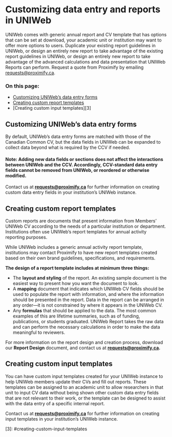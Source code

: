 # Customizing data entry and reports in UNIWeb

UNIWeb comes with generic annual report and CV template that has options that can be set at download, your academic unit or institution may want to offer more options to users. Duplicate your existing report guidelines in UNIWeb, or design an entirely new report to take advantage of the existing report guidelines in UNIWeb, or design an entirely new report to take advantage of the advanced calculations and data presentation that UNIWeb Reports can perform. Request a quote from Proximify by emailing requests@proximify.ca.

### On this page:

* [Customizing UNIWeb’s data entry forms](customizing-data-entry-and-reports-in-uniweb.md#customizing-uniwebs-data-entry-fields)
* [Creating custom report templates](customizing-data-entry-and-reports-in-uniweb.md#creating-custom-report-templates)
* \[Creating custom input templates\]\[3\]

## Customizing UNIWeb’s data entry forms

By default, UNIWeb’s data entry forms are matched with those of the Canadian Common CV, but the data fields in UNIWeb can be expanded to collect data beyond what is required by the CCV if needed.

#### **Note:** Adding new data fields or sections does not affect the interactions between UNIWeb and the CCV. Accordingly, CCV-standard data entry fields cannot be removed from UNIWeb, or reordered or otherwise modified.

Contact us at **requests@proximify.ca** for further information on creating custom data entry fields in your institution’s UNIWeb instance.

## Creating custom report templates

Custom reports are documents that present information from Members’ UNIWeb CV according to the needs of a particular institution or department. Institutions often use UNIWeb’s report templates for annual activity reporting purposes.

While UNIWeb includes a generic annual activity report template, institutions may contact Proximify to have new report templates created based on their own brand guidelines, specifications, and requirements.

**The design of a report template includes at minimum three things:**

* The **layout and styling** of the report. An existing sample document is the easiest way to present how you want the document to look.
* A **mapping**  document that indicates which UNIWeb CV fields should be used to populate the report with information, and where the information should be presented in the report. Data in the report can be arranged in any order—it is not constrained by where it appears in the UNIWeb CV.
* Any **formulas** that should be applied to the data. The most common examples of this are lifetime summaries, such as of funding, publications, or students graduated. UNIWeb Report takes the raw data and can perform the necessary calculations in order to make the data meaningful to reviewers.

For more information on the report design and creation process, download our **Report Design** document, and contact us at **requests@proximify.ca.**

## Creating custom input templates

You can have custom input templates created for your UNIWeb instance to help UNIWeb members update their CVs and fill out reports. These templates can be assigned to an academic unit to allow researchers in that unit to input CV data without being shown other custom data entry fields that are not relevant to their work, or the template can be designed to assist with the data entry of a specific internal report.

Contact us at **requests@proximify.ca** for further information on creating input templates in your institution’s UNIWeb instance.

\[3\]: \#creating-custom-input-templates

